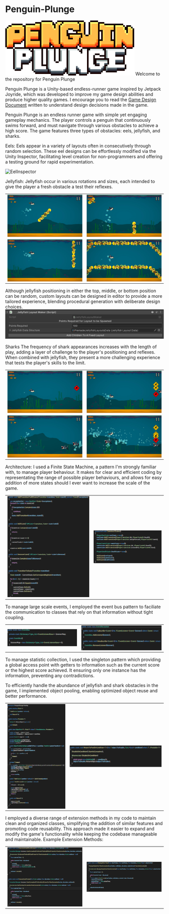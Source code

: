 # Penguin-Plunge

![PenguinPlungeLogo](https://github.com/Tiggle2002/Penguin-Plunge/blob/main/Assets/Art/UI/Interface/PenguinPlungeTextLarge.png)
Welcome to the repository for Penguin Plunge

Penguin Plunge is a Unity-based endless-runner game inspired by Jetpack Joyride, which was developed to improve my game design abilities and produce higher quality games.
I encourage you to read the <a href="https://github.com/Tiggle2002/Penguin-Plunge/blob/main/PenguinPlungeGDD.pdf">Game Design Document</a> written to understand design decisions made in the game.

Penguin Plunge is an endless runner game with simple yet engaging gameplay mechanics. The player controls a penguin that continuously swims forward, and must navigate through various obstacles to achieve a high score. The game features three types of obstacles: eels, jellyfish, and sharks.

Eels:
Eels appear in a variety of layouts often in consecutively through random selection. These eel designs can be effortlessly modified via the Unity Inspector, facilitating level creation for non-programmers and offering a testing ground for rapid experimentation.

![EelInspector](https://github.com/Tiggle2002/Penguin-Plunge/blob/main/Screenshots/Editor/EelDiagram.png)



Jellyfish:
Jellyfish occur in various rotations and sizes, each intended to give the player a fresh obstacle a test their reflexes. 
<table>
 <tr>
<td><img src="https://github.com/Tiggle2002/Penguin-Plunge/blob/main/Screenshots/Screenshot_004.jpg" alt="image description" height="50%"></td>
<td><img src="https://github.com/Tiggle2002/Penguin-Plunge/blob/main/Screenshots/Screenshot_005.jpg" alt="image description" height="50%"></td>
 </tr>
  <tr>
<td><img src="https://github.com/Tiggle2002/Penguin-Plunge/blob/main/Screenshots/Screenshot_029.jpg" alt="image description" height="50%"></td>
  <td><img src="https://github.com/Tiggle2002/Penguin-Plunge/blob/main/Screenshots/Screenshot_022.jpg" alt="image description" height="50%"></td>
 </tr>
 </table>
 
 Although jellyfish positioning in either the top, middle, or bottom position can be random, custom layouts can be designed in editor to provide a more tailored experience, blending procedural generation with deliberate design choices. 
![JellyfishInspector](https://github.com/Tiggle2002/Penguin-Plunge/blob/main/Screenshots/Editor/JellyfishLayoutMakerInspector.png)



Sharks
The frequency of shark appearances increases with the length of play, adding a layer of challenge to the player's positioning and reflexes. When combined with jellyfish, they present a more challenging experience that tests the player's skills to the limit.
<table>
 <tr>
<td><img src="https://github.com/Tiggle2002/Penguin-Plunge/blob/main/Screenshots/Screenshot_013.jpg" alt="image description" height="50%"></td>
<td><img src="https://github.com/Tiggle2002/Penguin-Plunge/blob/main/Screenshots/Screenshot_024.jpg" alt="image description" height="50%"></td>
 </tr>
  <tr>
<td><img src="https://github.com/Tiggle2002/Penguin-Plunge/blob/main/Screenshots/Screenshot_025.jpg" alt="image description" height="50%"></td>
  <td><img src="https://github.com/Tiggle2002/Penguin-Plunge/blob/main/Screenshots/Screenshot_028.jpg" alt="image description" height="50%"></td>
 </tr>
 </table>
 
 
 Architecture:
 I used a Finite State Machine, a pattern I'm strongly familiar with, to manage player behaviour. It makes for clear and efficient coding by representating the range of possible player behaviours, and allows for easy addition of more states should I ever want to increase the scale of the game.
 <table>
<tr>
<td><img src="https://github.com/Tiggle2002/Penguin-Plunge/blob/main/Screenshots/CodeSamples/FSMStateManagement.png" alt="image description" height="50%"></td>
  <td><img src="https://github.com/Tiggle2002/Penguin-Plunge/blob/main/Screenshots/CodeSamples/FSMStateConstruction.png" alt="image description" height="50%"></td>
 </tr>
 </table>
To manage large scale events, I employed the event bus pattern to faciliate the communication to classes that rely on that information without tight coupling. 
 <table>
<tr>
<td><img src="https://github.com/Tiggle2002/Penguin-Plunge/blob/main/Screenshots/CodeSamples/EventBus.png" alt="image description" height="50%"></td>
  <td><img src="https://github.com/Tiggle2002/Penguin-Plunge/blob/main/Screenshots/CodeSamples/EventReception.png" alt="image description" height="50%"></td>
 </tr>
 </table>
To manage statistic collection, I used the singleton pattern which providing a global access point with getters to information such as the current score or the highest score achieved. It ensuring only one instance has the information, preventing any contradictions.

To efficiently handle the abundance of jellyfish and shark obstacles in the game, I implemented object pooling, enabling optimized object reuse and better performance.
 <table>
<tr>
<td><img src="https://github.com/Tiggle2002/Penguin-Plunge/blob/main/Screenshots/CodeSamples/ObjectPool.png" alt="image description" height="50%"></td>
  <td><img src="https://github.com/Tiggle2002/Penguin-Plunge/blob/main/Screenshots/CodeSamples/ObjectPoolExtensionMethod.png" alt="image description" height="50%"></td>
 </tr>
 </table>

I employed a diverse range of extension methods in my code to maintain clean and organized classes, simplifying the addition of similar features and promoting code reusability. This approach made it easier to expand and modify the game's functionality while keeping the codebase manageable and maintainable. Example Extension Methods: 
 <table>
<tr>
<td><img src="https://github.com/Tiggle2002/Penguin-Plunge/blob/main/Screenshots/CodeSamples/CoroutineExtensionMethods.png" alt="image description" height="50%"></td>
  <td><img src="https://github.com/Tiggle2002/Penguin-Plunge/blob/main/Screenshots/CodeSamples/ChangeValueOverTimeCoroutine.png" alt="image description" height="50%"></td>
 </tr>
 </table>

